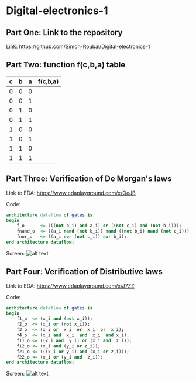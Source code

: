 # Digital-electronics-1

## Part One: Link to the repository

Link: https://github.com/Simon-Roubal/Digital-electronics-1

## Part Two: function f(c,b,a) table

| **c** | **b** |**a** | **f(c,b,a)** |
| :-: | :-: | :-: | :-: |
| 0 | 0 | 0 |  |
| 0 | 0 | 1 |  |
| 0 | 1 | 0 |  |
| 0 | 1 | 1 |  |
| 1 | 0 | 0 |  |
| 1 | 0 | 1 |  |
| 1 | 1 | 0 |  |
| 1 | 1 | 1 |  |

## Part Three: Verification of De Morgan's laws

Link to EDA: https://www.edaplayground.com/x/QeJB

Code:
```vhdl
architecture dataflow of gates is
begin
    f_o      <= (((not b_i) and a_i) or ((not c_i) and (not b_i)));
    fnand_o  <= ((a_i nand (not b_i)) nand ((not b_i) nand (not c_i)));
    fnor_o   <= ((a_i nor (not c_i)) nor b_i);
end architecture dataflow;
```
Screen:
![alt text](https://github.com/Simon-Roubal/Digital-electronics-1/blob/main/Labs/01-gates/pictures/de%20morghans.png?raw=true)

## Part Four: Verification of Distributive laws


Link to EDA: https://www.edaplayground.com/x/J7ZZ

Code:
```vhdl
architecture dataflow of gates is
begin
    f1_o  <= (x_i and (not x_i));
    f2_o  <= (x_i or (not x_i));
    f3_o  <= (x_i or  x_i  or  x_i  or  x_i);
    f4_o  <= (x_i and  x_i  and  x_i  and x_i);
    f11_o <= ((x_i and  y_i) or (x_i and  z_i));
    f12_o <= (x_i and (y_i or z_i));
    f21_o <= (((x_i or y_i) and (x_i or z_i)));
    f22_o <= (x_i or (y_i and  z_i));
end architecture dataflow;
```
Screen:
![alt text](https://github.com/Simon-Roubal/Digital-electronics-1/blob/main/Labs/01-gates/pictures/de%20morghans.png?raw=true)
